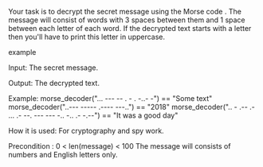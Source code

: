  Your task is to decrypt the secret message using the Morse code .
The message will consist of words with 3 spaces between them and 1 space between each letter of each word.
If the decrypted text starts with a letter then you'll have to print this letter in uppercase.

example

Input: The secret message.

Output: The decrypted text.

Example:
morse_decoder("... --- -- .   - . -..- -") == "Some text"
morse_decoder("..--- ----- .---- ---..") == "2018"
morse_decoder(".. -   .-- .- ...   .-   --. --- --- -..   -.. .- -.--") == "It was a good day"

 How it is used: For cryptography and spy work.

Precondition :
0 < len(message) < 100
The message will consists of numbers and English letters only. 
